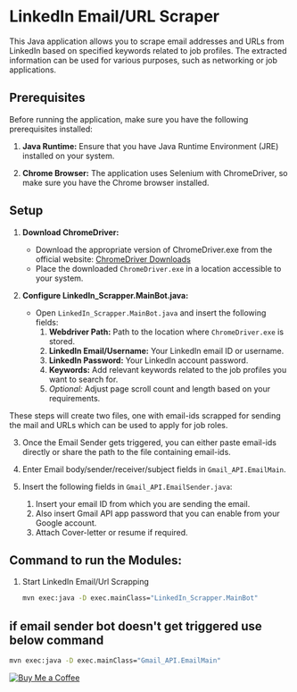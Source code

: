 # LinkedIn Email/URL Scraper

This Java application allows you to scrape email addresses and URLs from LinkedIn based on specified keywords related to job profiles. The extracted information can be used for various purposes, such as networking or job applications.

## Prerequisites

Before running the application, make sure you have the following prerequisites installed:

1. **Java Runtime:** Ensure that you have Java Runtime Environment (JRE) installed on your system.

2. **Chrome Browser:** The application uses Selenium with ChromeDriver, so make sure you have the Chrome browser installed.

## Setup

1. **Download ChromeDriver:**
   - Download the appropriate version of ChromeDriver.exe from the official website: [ChromeDriver Downloads](https://sites.google.com/chromium.org/driver/)
   - Place the downloaded `ChromeDriver.exe` in a location accessible to your system.

2. **Configure LinkedIn_Scrapper.MainBot.java:**
   - Open `LinkedIn_Scrapper.MainBot.java` and insert the following fields:
     1. **Webdriver Path:** Path to the location where `ChromeDriver.exe` is stored.
     2. **LinkedIn Email/Username:** Your LinkedIn email ID or username.
     3. **LinkedIn Password:** Your LinkedIn account password.
     4. **Keywords:** Add relevant keywords related to the job profiles you want to search for.
     5. *Optional:* Adjust page scroll count and length based on your requirements.

These steps will create two files, one with email-ids scrapped for sending the mail and URLs which can be used to apply for job roles.

3. Once the Email Sender gets triggered, you can either paste email-ids directly or share the path to the file containing email-ids.

4. Enter Email body/sender/receiver/subject fields in `Gmail_API.EmailMain`.

5. Insert the following fields in `Gmail_API.EmailSender.java`:
   1. Insert your email ID from which you are sending the email.
   2. Also insert Gmail API app password that you can enable from your Google account.
   3. Attach Cover-letter or resume if required.

## Command to run the Modules:

1. Start LinkedIn Email/Url Scrapping
   ```cmd
   mvn exec:java -D exec.mainClass="LinkedIn_Scrapper.MainBot"
   ```
## if email sender bot doesn't get triggered use below command
   ```cmd
   mvn exec:java -D exec.mainClass="Gmail_API.EmailMain"
   ```

[![Buy Me a Coffee](https://img.shields.io/badge/Buy%20Me%20a%20Coffee-donate-orange?logo=buy-me-a-coffee)](https://www.buymeacoffee.com/mvinay5)
